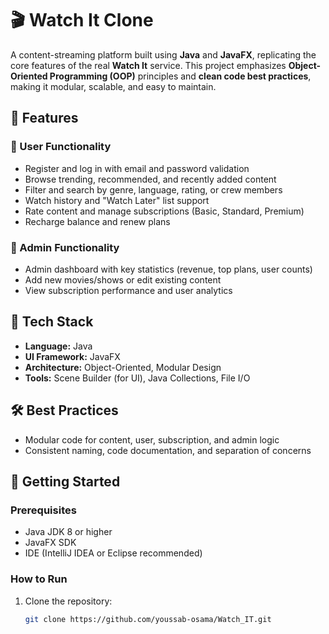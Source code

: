 # 🎬 Watch It Clone

A content-streaming platform built using **Java** and **JavaFX**, replicating the core features of the real **Watch It** service. This project emphasizes **Object-Oriented Programming (OOP)** principles and **clean code best practices**, making it modular, scalable, and easy to maintain.

## 📌 Features

### 👥 User Functionality
- Register and log in with email and password validation
- Browse trending, recommended, and recently added content
- Filter and search by genre, language, rating, or crew members
- Watch history and "Watch Later" list support
- Rate content and manage subscriptions (Basic, Standard, Premium)
- Recharge balance and renew plans

### 🔧 Admin Functionality
- Admin dashboard with key statistics (revenue, top plans, user counts)
- Add new movies/shows or edit existing content
- View subscription performance and user analytics

## 🧱 Tech Stack
- **Language:** Java
- **UI Framework:** JavaFX
- **Architecture:** Object-Oriented, Modular Design
- **Tools:** Scene Builder (for UI), Java Collections, File I/O

## 🛠️ Best Practices
- Modular code for content, user, subscription, and admin logic
- Consistent naming, code documentation, and separation of concerns

## 🚀 Getting Started

### Prerequisites
- Java JDK 8 or higher
- JavaFX SDK
- IDE (IntelliJ IDEA or Eclipse recommended)

### How to Run
1. Clone the repository:
   ```bash
   git clone https://github.com/youssab-osama/Watch_IT.git
